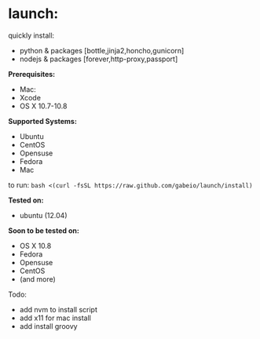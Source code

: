 # launch:

quickly install:
- python & packages [bottle,jinja2,honcho,gunicorn]
- nodejs & packages [forever,http-proxy,passport]

**Prerequisites:**
- Mac:
 - Xcode
 - OS X 10.7-10.8

**Supported Systems:**
- Ubuntu
- CentOS
- Opensuse
- Fedora
- Mac

to run:
`bash <(curl -fsSL https://raw.github.com/gabeio/launch/install)`

**Tested on:**
- ubuntu (12.04)

**Soon to be tested on:**
- OS X 10.8
- Fedora
- Opensuse
- CentOS
- (and more)

Todo:
- add nvm to install script
- add x11 for mac install
- add install groovy
